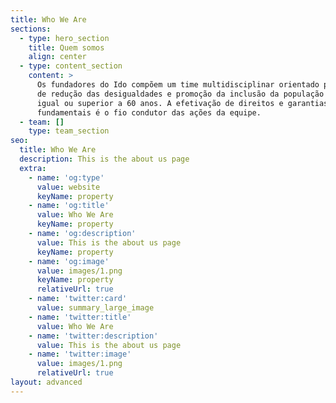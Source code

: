 ```yaml
---
title: Who We Are
sections:
  - type: hero_section
    title: Quem somos
    align: center
  - type: content_section
    content: >
      Os fundadores do Ido compõem um time multidisciplinar orientado pelo ideal
      de redução das desigualdades e promoção da inclusão da população com idade
      igual ou superior a 60 anos. A efetivação de direitos e garantias
      fundamentais é o fio condutor das ações da equipe.
  - team: []
    type: team_section
seo:
  title: Who We Are
  description: This is the about us page
  extra:
    - name: 'og:type'
      value: website
      keyName: property
    - name: 'og:title'
      value: Who We Are
      keyName: property
    - name: 'og:description'
      value: This is the about us page
      keyName: property
    - name: 'og:image'
      value: images/1.png
      keyName: property
      relativeUrl: true
    - name: 'twitter:card'
      value: summary_large_image
    - name: 'twitter:title'
      value: Who We Are
    - name: 'twitter:description'
      value: This is the about us page
    - name: 'twitter:image'
      value: images/1.png
      relativeUrl: true
layout: advanced
---
```

